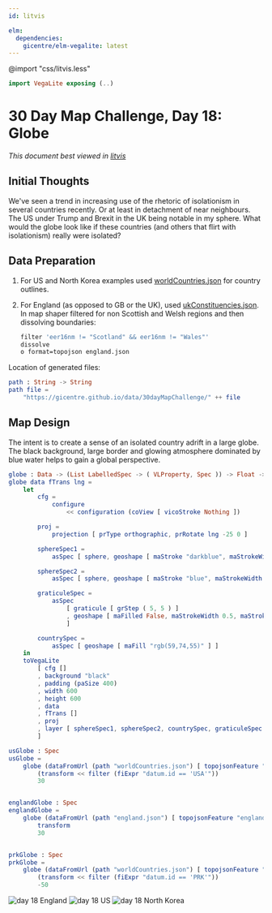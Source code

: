 ```yaml
---
id: litvis

elm:
  dependencies:
    gicentre/elm-vegalite: latest
---
```


@import "css/litvis.less"

```elm {l=hidden}
import VegaLite exposing (..)
```

# 30 Day Map Challenge, Day 18: Globe

_This document best viewed in [litvis](https://github.com/gicentre/litvis)_

## Initial Thoughts

We've seen a trend in increasing use of the rhetoric of isolationism in several countries recently. Or at least in detachment of near neighbours. The US under Trump and Brexit in the UK being notable in my sphere. What would the globe look like if these countries (and others that flirt with isolationism) really were isolated?

## Data Preparation

1. For US and North Korea examples used [worldCountries.json](https://gicentre.github.io/data/geoTutorials/world-110m.json) for country outlines.

2. For England (as opposed to GB or the UK), used [ukConstituencies.json](https://github.com/gicentre/data/blob/master/uk/ukConstituencies.json). In map shaper filtered for non Scottish and Welsh regions and then dissolving boundaries:

   ```sh
   filter 'eer16nm != "Scotland" && eer16nm != "Wales"'
   dissolve
   o format=topojson england.json
   ```

Location of generated files:

```elm {l}
path : String -> String
path file =
    "https://gicentre.github.io/data/30dayMapChallenge/" ++ file
```

## Map Design

The intent is to create a sense of an isolated country adrift in a large globe. The black background, large border and glowing atmosphere dominated by blue water helps to gain a global perspective.

```elm {l}
globe : Data -> (List LabelledSpec -> ( VLProperty, Spec )) -> Float -> Spec
globe data fTrans lng =
    let
        cfg =
            configure
                << configuration (coView [ vicoStroke Nothing ])

        proj =
            projection [ prType orthographic, prRotate lng -25 0 ]

        sphereSpec1 =
            asSpec [ sphere, geoshape [ maStroke "darkblue", maStrokeWidth 40, maStrokeOpacity 0.4, maFilled False ] ]

        sphereSpec2 =
            asSpec [ sphere, geoshape [ maStroke "blue", maStrokeWidth 5, maStrokeOpacity 0.3, maFill "rgb(25,25,99)" ] ]

        graticuleSpec =
            asSpec
                [ graticule [ grStep ( 5, 5 ) ]
                , geoshape [ maFilled False, maStrokeWidth 0.5, maStrokeOpacity 0.5, maStroke "black" ]
                ]

        countrySpec =
            asSpec [ geoshape [ maFill "rgb(59,74,55)" ] ]
    in
    toVegaLite
        [ cfg []
        , background "black"
        , padding (paSize 400)
        , width 600
        , height 600
        , data
        , fTrans []
        , proj
        , layer [ sphereSpec1, sphereSpec2, countrySpec, graticuleSpec ]
        ]
```

```elm {l v}
usGlobe : Spec
usGlobe =
    globe (dataFromUrl (path "worldCountries.json") [ topojsonFeature "countries1" ])
        (transform << filter (fiExpr "datum.id == 'USA'"))
        30


englandGlobe : Spec
englandGlobe =
    globe (dataFromUrl (path "england.json") [ topojsonFeature "england" ])
        transform
        30


prkGlobe : Spec
prkGlobe =
    globe (dataFromUrl (path "worldCountries.json") [ topojsonFeature "countries1" ])
        (transform << filter (fiExpr "datum.id == 'PRK'"))
        -50
```

![day 18 England](images/day18.jpg)
![day 18 US](images/day18US.jpg)
![day 18 North Korea](images/day18PRK.jpg)
